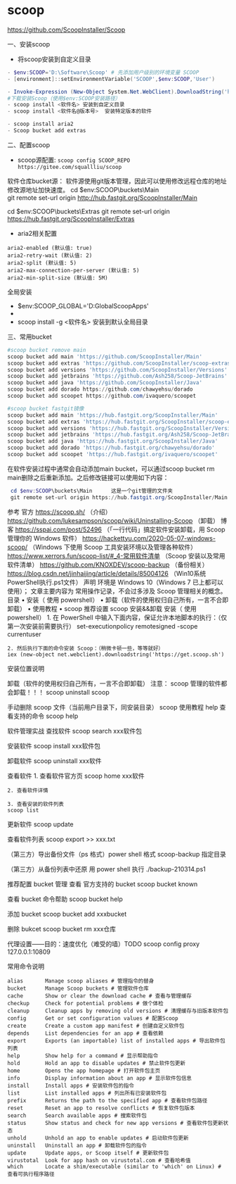 # scoop

https://github.com/ScoopInstaller/Scoop

一、安装scoop
- 将scoop安装到自定义目录

```powershell
- $env:SCOOP='D:\Software\Scoop' # 先添加用户级别的环境变量 SCOOP
- [environment]::setEnvironmentVariable('SCOOP',$env:SCOOP,'User')

- Invoke-Expression (New-Object System.Net.WebClient).DownloadString('https://get.scoop.sh')
#下载安装Scoop（使用$env:SCOOP安装路径）
- scoop install <软件名> 安装到自定义目录
- scoop install <软件名@版本号>  安装特定版本的软件

- scoop install aria2
- Scoop bucket add extras
```

二、配置scoop
- scoop源配置: `scoop config SCOOP_REPO https://gitee.com/squallliu/scoop`


软件仓库bucket源：
软件源使用git版本管理，因此可以使用修改远程仓库的地址修改源地址加快速度。
cd $env:SCOOP\buckets\Main      
git remote set-url origin http://hub.fastgit.org/ScoopInstaller/Main

cd $env:SCOOP\buckets\Extras
git remote set-url origin https://hub.fastgit.org/ScoopInstaller/Extras



- aria2相关配置
```
aria2-enabled (默认值: true)
aria2-retry-wait (默认值: 2)
aria2-split (默认值: 5)
aria2-max-connection-per-server (默认值: 5)
aria2-min-split-size (默认值: 5M)
```


全局安装
- $env:SCOOP_GLOBAL='D:GlobalScoopApps'
- [environment]::setEnvironmentVariable('SCOOP_GLOBAL',$env:SCOOP_GLOBAL,'Machine')
- scoop install -g <软件名>   安装到默认全局目录


三、常用bucket
```powershell
#scoop bucket remove main
scoop bucket add main 'https://github.com/ScoopInstaller/Main'
scoop bucket add extras 'https://github.com/ScoopInstaller/scoop-extras'
scoop bucket add versions 'https://github.com/ScoopInstaller/Versions'
scoop bucket add jetbrains 'https://github.com/Ash258/Scoop-JetBrains'
scoop bucket add java 'https://github.com/ScoopInstaller/Java'
scoop bucket add dorado https://github.com/chawyehsu/dorado
scoop bucket add scoopet https://github.com/ivaquero/scoopet

#scoop bucket fastgit镜像
scoop bucket add main 'https://hub.fastgit.org/ScoopInstaller/Main'
scoop bucket add extras 'https://hub.fastgit.org/ScoopInstaller/scoop-extras'
scoop bucket add versions 'https://hub.fastgit.org/ScoopInstaller/Versions'
scoop bucket add jetbrains 'https://hub.fastgit.org/Ash258/Scoop-JetBrains'
scoop bucket add java 'https://hub.fastgit.org/ScoopInstaller/Java'
scoop bucket add dorado 'https://hub.fastgit.org/chawyehsu/dorado'
scoop bucket add scoopet 'https://hub.fastgit.org/ivaquero/scoopet'
```

在软件安装过程中通常会自动添加main bucket，可以通过scoop bucket rm main删除之后重新添加。之后修改链接可以使用如下内容：

```powershell
 cd $env:SCOOP\buckets\Main      这是一个git管理的文件夹
 git remote set-url origin https://hub.fastgit.org/ScoopInstaller/Main
```



参考
官方
https://scoop.sh/ （介绍）
https://github.com/lukesampson/scoop/wiki/Uninstalling-Scoop （卸载）
博客
https://sspai.com/post/52496 （「一行代码」搞定软件安装卸载，用 Scoop 管理你的 Windows 软件）
https://hackettyu.com/2020-05-07-windows-scoop/ （Windows 下使用 Scoop 工具安装环境以及管理各种软件）
https://www.xerrors.fun/scoop-list/#_4-常用软件清单 （Scoop 安装以及常用软件清单）
https://github.com/KNOXDEV/scoop-backup （备份相关）
https://blog.csdn.net/jinhaijing/article/details/85004126 （Win10系统PowerShell执行.ps1文件）
声明
环境是 Windows 10（Windows 7 已上都可以使用）；
文章主要内容为 常用操作记录，不会过多涉及 Scoop 管理相关的概念。
目录
	• 安装（ 使用 powershell）
	• 卸载（软件的使用权归自己所有，一言不合即卸载）
	• 使用教程
	• scoop 推荐设置
scoop 安装&&卸载
安装（ 使用 powershell）
	1. 在 PowerShell 中输入下面内容，保证允许本地脚本的执行：（仅第一次安装前需要执行）
	set-executionpolicy remotesigned -scope currentuser
 
	2. 然后执行下面的命令安装 Scoop：（稍微卡顿一些，等等就好）
	iex (new-object net.webclient).downloadstring('https://get.scoop.sh')
 

安装位置说明

卸载（软件的使用权归自己所有，一言不合即卸载）
注意： scoop 管理的软件都会卸载！！！
scoop uninstall scoop
 

手动删除 scoop 文件（当前用户目录下，同安装目录）
scoop 使用教程
help 查看支持的命令
scoop help
 

软件管理实战
查找软件
scoop search xxx软件包
 

安装软件
scoop install xxx软件包
 

卸载软件
scoop  uninstall xxx软件
 

查看软件
	1. 查看软件官方页
	scoop home xxx软件
 
	
	2. 查看软件详情
	
	3. 查看安装的软件列表
	scoop list
 
	
更新软件
scoop update
 

查看软件列表
scoop export >> xxx.txt
 

（第三方）导出备份文件（ps 格式）power shell 格式
scoop-backup 指定目录
 

（第三方）从备份列表中还原
用 power shell 执行
./backup-210314.ps1
 
推荐配置
bucket 管理
查看 官方支持的 bucket
scoop bucket known
 

查看 bucket 命令帮助
scoop bucket help
 

添加 bucket
scoop bucket add xxxbucket
 

删除 bukcet
scoop bucket rm xxx仓库
 
代理设置——目的：速度优化（难受的墙）TODO
scoop config proxy 127.0.0.1:10809
 





常用命令说明

```
alias       Manage scoop aliases # 管理指令的替身
bucket      Manage Scoop buckets # 管理软件仓库
cache       Show or clear the download cache # 查看与管理缓存
checkup     Check for potential problems # 做个体检
cleanup     Cleanup apps by removing old versions # 清理缓存与旧版本软件包
config      Get or set configuration values # 配置Scoop
create      Create a custom app manifest # 创建自定义软件包
depends     List dependencies for an app # 查看依赖
export      Exports (an importable) list of installed apps # 导出软件包列表
help        Show help for a command # 显示帮助指令
hold        Hold an app to disable updates # 禁止软件包更新
home        Opens the app homepage # 打开软件包主页
info        Display information about an app # 显示软件包信息
install     Install apps # 安装软件包的指令
list        List installed apps # 列出所有已安装软件包
prefix      Returns the path to the specified app # 查看软件包路径
reset       Reset an app to resolve conflicts # 恢复软件包版本
search      Search available apps # 搜索软件包
status      Show status and check for new app versions # 查看软件包更新状态
unhold      Unhold an app to enable updates # 启动软件包更新
uninstall   Uninstall an app # 卸载软件包的指令
update      Update apps, or Scoop itself # 更新软件包
virustotal  Look for app hash on virustotal.com # 查看哈希值
which       Locate a shim/executable (similar to 'which' on Linux) # 查看可执行程序路径
```
